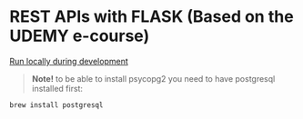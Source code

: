 # REST APIs with FLASK (Based on the UDEMY e-course)

[Run locally during development](CONTRIBUTING.md)

> **Note!** to be able to install psycopg2 you need to have postgresql installed first:

```sh
brew install postgresql
```
